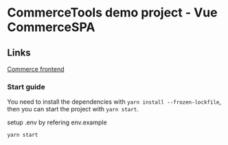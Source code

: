 # CommerceTools demo project - Vue CommerceSPA

## Links


[Commerce frontend](https://teal-elf-f6b0ad.netlify.app/DE/en)

### Start guide

You need to install the dependencies with `yarn install --frozen-lockfile`, then you can start the project with `yarn start`.

setup .env by refering env.example

```bash
yarn start
```
